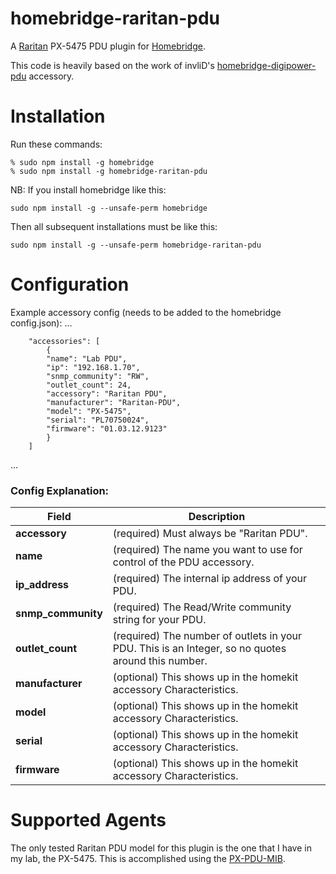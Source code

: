 # homebridge-raritan-pdu
A [Raritan](https://www.raritan.com) PX-5475 PDU plugin for
[Homebridge](https://github.com/nfarina/homebridge).

This code is heavily based on the work of invliD's [homebridge-digipower-pdu](https://github.com/invliD/homebridge-digipower-pdu) accessory.

# Installation
Run these commands:

    % sudo npm install -g homebridge
    % sudo npm install -g homebridge-raritan-pdu


NB: If you install homebridge like this:

    sudo npm install -g --unsafe-perm homebridge

Then all subsequent installations must be like this:

    sudo npm install -g --unsafe-perm homebridge-raritan-pdu

# Configuration

Example accessory config (needs to be added to the homebridge config.json):
 ...

		"accessories": [
        	{
            "name": "Lab PDU",
            "ip": "192.168.1.70",
            "snmp_community": "RW",
            "outlet_count": 24,
            "accessory": "Raritan PDU",
            "manufacturer": "Raritan-PDU",
            "model": "PX-5475",
            "serial": "PL70750024",
            "firmware": "01.03.12.9123"
        	}
      	]
 ...

### Config Explanation:

Field           			| Description
----------------------------|------------
**accessory**   			| (required) Must always be "Raritan PDU".
**name**					| (required) The name you want to use for control of the PDU accessory.
**ip_address**  			| (required) The internal ip address of your PDU.
**snmp_community**  		| (required) The Read/Write community string for your PDU.
**outlet_count**  			| (required) The number of outlets in your PDU. This is an Integer, so no quotes around this number.
**manufacturer**			| (optional) This shows up in the homekit accessory Characteristics.
**model**					| (optional) This shows up in the homekit accessory Characteristics.
**serial**					| (optional) This shows up in the homekit accessory Characteristics.
**firmware**				| (optional) This shows up in the homekit accessory Characteristics.

# Supported Agents
The only tested Raritan PDU model for this plugin is the one that I have in my lab, the PX-5475.
This is accomplished using the [PX-PDU-MIB](https://d3b2us605ptvk2.cloudfront.net/download/PX/v1.5.13/PX-1.5.13-MIB.txt).

